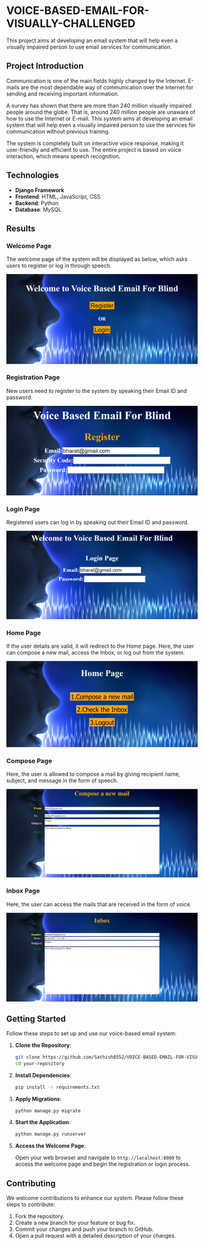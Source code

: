 # VOICE-BASED-EMAIL-FOR-VISUALLY-CHALLENGED

This project aims at developing an email system that will help even a visually impaired person to use email services for communication.

## Project Introduction

Communication is one of the main fields highly changed by the Internet. E-mails are the most dependable way of communication over the Internet for sending and receiving important information. 

A survey has shown that there are more than 240 million visually impaired people around the globe. That is, around 240 million people are unaware of how to use the Internet or E-mail. This system aims at developing an email system that will help even a visually impaired person to use the services for communication without previous training.

The system is completely built on interactive voice response, making it user-friendly and efficient to use. The entire project is based on voice interaction, which means speech recognition.

## Technologies

- **Django Framework**
- **Frontend**: HTML, JavaScript, CSS
- **Backend**: Python
- **Database**: MySQL

## Results

### Welcome Page

The welcome page of the system will be displayed as below, which asks users to register or log in through speech.

![Welcome Page](Images/welcome.png)

### Registration Page

New users need to register to the system by speaking their Email ID and password.

![Registration Page](Images/register.png)

### Login Page

Registered users can log in by speaking out their Email ID and password.

![Login Page](Images/login.png)

### Home Page

If the user details are valid, it will redirect to the Home page. Here, the user can compose a new mail, access the Inbox, or log out from the system.

![Home Page](Images/homepage.png)

### Compose Page

Here, the user is allowed to compose a mail by giving recipient name, subject, and message in the form of speech.

![Compose Page](Images/compose.png)

### Inbox Page

Here, the user can access the mails that are received in the form of voice.

![Inbox Page](Images/inbox.png)

## Getting Started

Follow these steps to set up and use our voice-based email system:

1. **Clone the Repository**:

   ```bash
   git clone https://github.com/Sathish0552/VOICE-BASED-EMAIL-FOR-VISUALLY-CHALLENGED.git
   cd your-repository
   ```

2. **Install Dependencies**:

   ```bash
   pip install -r requirements.txt
   ```

3. **Apply Migrations**:

   ```bash
   python manage.py migrate
   ```

4. **Start the Application**:

   ```bash
   python manage.py runserver
   ```

5. **Access the Welcome Page**:

   Open your web browser and navigate to `http://localhost:8000` to access the welcome page and begin the registration or login process.

## Contributing

We welcome contributions to enhance our system. Please follow these steps to contribute:

1. Fork the repository.
2. Create a new branch for your feature or bug fix.
3. Commit your changes and push your branch to GitHub.
4. Open a pull request with a detailed description of your changes.